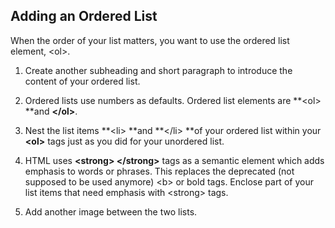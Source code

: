## **Adding an Ordered List**

When the order of your list matters, you want to use the ordered list element, &lt;ol&gt;.

1. Create another subheading and short paragraph to introduce the content of your ordered list.

2. Ordered lists use numbers as defaults. Ordered list elements are **&lt;ol&gt; **and **&lt;/ol&gt;**.

3. Nest the list items **&lt;li&gt; **and **&lt;/li&gt; **of your ordered list within your **&lt;ol&gt;** tags just as you did for your unordered list. 

4. HTML uses **&lt;strong&gt; &lt;/strong&gt;** tags as a semantic element which adds emphasis to words or phrases. This replaces the deprecated \(not supposed to be used anymore\)  &lt;b&gt;  or bold tags. Enclose part of your list items  that need emphasis with &lt;strong&gt; tags.

5. Add another image between the two lists.



